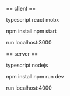 == client ==

typescript
react
mobx

npm install
npm start

run localhost:3000

== server ==

typescript
nodejs

npm install
npm run dev

run localhost:4000
